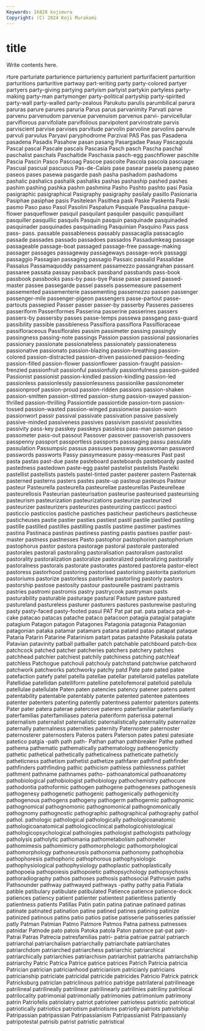 ```yaml
---
Keywords: 16828 kojimura
Copyright: (C) 2024 Koji Murakami
---
```


# title

Write contents here.



rture parturiate parturience parturiency
parturient parturifacient parturition parturitions parturitive partway part-writing party party-colored partyer
partyers party-giving partying partyism partyist partykin partyless party-making party-man partymonger
party-political partyship party-spirited party-wall party-walled party-zealous Parukutu parulis parumbilical parura
paruras parure parures paruria Parus parus parvanimity Parvati parve parvenu
parvenudom parvenue parvenuism parvenus parvi- parvicellular parviflorous parvifoliate parvifolious parvipotent
parvirostrate parvis parviscient parvise parvises parvitude parvolin parvoline parvolins parvule
parvuli parvulus Paryavi paryphodrome Parzival PAS Pas pas Pasadena pasadena
Pasadis Pasahow pasan pasang Pasargadae Pasay Pascagoula Pascal pascal Pascale
pascals Pascasia Pasch pasch Pascha paschal paschalist paschals Paschaltide Paschasia
pasch-egg paschflower paschite Pascia Pascin Pasco Pascoag Pascoe pascoite Pascola
pascola pascuage Pascual pascual pascuous Pas-de-Calais pase pasear pasela paseng
paseo paseos pases pasewa pasgarde pash pasha pashadom pashadoms pashalic
pashalics pashalik pashaliks pashas pashaship pashed pashes pashim pashing pashka
pashm pashmina Pasho Pashto pashto pasi Pasia pasigraphic pasigraphical Pasigraphy
pasigraphy pasilaly pasillo Pasionaria Pasiphae pasiphae pasis Pasitelean Pasithea pask
Paske Paskenta Paski pasmo Paso paso Pasol Pasolini Paspalum Pasquale
Pasqualina pasque-flower pasqueflower pasquil pasquilant pasquiler pasquilic pasquillant pasquiller pasquillic
pasquils Pasquin pasquin pasquinade pasquinaded pasquinader pasquinades pasquinading Pasquinian Pasquino
Pass pass pass- pass. passable passableness passably passacaglia passacaglio passade
passades passado passadoes passados Passadumkeag passage passageable passage-boat passaged passage-free
passage-making passager passages passageway passageways passage-work passaggi passaggio Passagian passaging
passagio Passaic passalid Passalidae Passalus Passamaquoddy passament passamezzo passangrahan passant
passaree passata passay passback passband passbands pass-book passbook passbooks pass-by
pass-bye Passe passe passed passed-master passee passegarde passel passels passemeasure
passement passemented passementerie passementing passemezzo passen passenger passenger-mile passenger-pigeon passengers
passe-partout passe-partouts passepied Passer passer passer-by passerby Passeres passeres passeriform
Passeriformes Passerina passerine passerines passers passers-by passersby passes passe-temps passewa
passgang pass-guard passibility passible passibleness Passiflora passiflora Passifloraceae passifloraceous Passiflorales
passim passimeter passing passingly passingness passing-note passings Passion passion passional
passionaries passionary passionate passionateless passionately passionateness passionative passionato passion-blazing passion-breathing
passion-colored passion-distracted passion-driven passioned passion-feeding passion-filled passion-flower passionflower passion-fraught passion-frenzied
passionfruit passionful passionfully passionfulness passion-guided Passionist passionist passion-kindled passion-kindling passion-led
passionless passionlessly passionlessness passionlike passionometer passionproof passion-proud passion-ridden passions passion-shaken
passion-smitten passion-stirred passion-stung passion-swayed passion-thrilled passion-thrilling Passiontide passiontide passion-torn passion-tossed
passion-wasted passion-winged passionwise passion-worn passionwort passir passival passivate passivation passive
passively passive-minded passiveness passives passivism passivist passivities passivity pass-key passkey
passkeys passless pass-man passman passo passometer pass-out passout Passover passover
passoverish passovers passpenny passport passportless passports passsaging passu passulate passulation
Passumpsic passus passuses passway passwoman password passwords passworts Passy passymeasure
passy-measures Past past pasta pastas past-due paste pasteboard pasteboards pasteboardy
pasted pastedness pastedown paste-egg pastel pastelist pastelists Pastelki pastellist pastellists
pastels pastel-tinted paster pasterer pastern Pasternak pasterned pasterns pasters pastes
paste-up pasteup pasteups Pasteur pasteur Pasteurella pasteurella pasteurellae pasteurellas Pasteurelleae
pasteurellosis Pasteurian pasteurisation pasteurise pasteurised pasteurising pasteurism pasteurization pasteurizations pasteurize
pasteurized pasteurizer pasteurizers pasteurizes pasteurizing pasticcci pasticci pasticcio pasticcios pastiche
pastiches pasticheur pasticheurs pasticheuse pasticheuses pastie pastier pasties pastiest pastil
pastile pastiled pastiling pastille pastilled pastilles pastilling pastils pastime pastimer
pastimes pastina Pastinaca pastinas pastiness pasting pastis pastises pastler past-master
pastness pastnesses Pasto pastophor pastophorion pastophorium pastophorus pastor pastora pastorage
pastoral pastorale pastoraled pastorales pastorali pastoraling pastoralisation pastoralism pastoralist pastorality
pastoralization pastoralize pastoralized pastoralizing pastorally pastoralness pastorals pastorate pastorates pastored
pastorela pastor-elect pastoress pastorhood pastoring pastorised pastorising pastorita pastorium pastoriums
pastorize pastorless pastorlike pastorling pastorly pastors pastorship pastose pastosity pastour
pastourelle pastrami pastramis pastries pastromi pastromis pastry pastrycook pastryman pasts
pasturability pasturable pasturage pastural Pasture pasture pastured pastureland pastureless pasturer
pasturers pastures pasturewise pasturing pasty pasty-faced pasty-footed pasul PAT Pat
pat pat. pata pataca pat-a-cake patacao patacas patache pataco patacoon
patagia patagial patagiate patagium Patagon patagon Patagones Patagonia patagonia Patagonian
patagonian pataka patamar patamars patana patand patao patapat pataque Pataria
Patarin Patarine Patarinism patart patas patashte Pataskala patata Patavian patavinity
patball patballer patch patchable patchboard patch-box patchcock patched patcher patcheries
patchers patchery patches patchhead patchier patchiest patchily patchiness patching patchleaf
patchless Patchogue patchouli patchouly patchstand patchwise patchword patchwork patchworks patchworky
patchy patd Pate pate pated patee patefaction patefy patel patella
patellae patellar patellaroid patellas patellate Patellidae patellidan patelliform patelline patellofemoral
patelloid patellula patellulae patellulate Paten paten patencies patency patener patens
patent patentability patentable patentably patente patented patentee patentees patenter patenters
patenting patently patentness patentor patentors patents Pater pater patera paterae
patercove paterero paterfamiliar paterfamiliarly paterfamilias paterfamiliases pateria pateriform paterissa paternal
paternalism paternalist paternalistic paternalistically paternality paternalize paternally paternalness paternities paternity
Paternoster paternoster paternosterer paternosters Pateros paters Paterson pates patesi patesiate
patetico patgia -path path path- Pathan pathan pathbreaker Pathe pathed
pathema pathematic pathematically pathematology pathenogenicity pathetic pathetical pathetically patheticalness patheticate
patheticly patheticness pathetism pathetist pathetize pathfarer pathfind pathfinder pathfinders pathfinding
pathic pathicism pathless pathlessness pathlet pathment pathname pathnames patho- pathoanatomical
pathoanatomy pathobiological pathobiologist pathobiology pathochemistry pathocure pathodontia pathoformic pathogen pathogene
pathogeneses pathogenesis pathogenesy pathogenetic pathogenic pathogenically pathogenicity pathogenous pathogens pathogeny
pathogerm pathogermic pathognomic pathognomical pathognomonic pathognomonical pathognomonically pathognomy pathognostic pathographic
pathographical pathography pathol pathol. pathologic pathological pathologically pathologicoanatomic pathologicoanatomical pathologicoclinical
pathologicohistological pathologicopsychological pathologies pathologist pathologists pathology patholysis patholytic pathomania pathometabolism
pathometer pathomimesis pathomimicry pathomorphologic pathomorphological pathomorphology pathoneurosis pathonomia pathonomy pathophobia
pathophoresis pathophoric pathophorous pathophysiologic pathophysiological pathophysiology pathoplastic pathoplastically pathopoeia pathopoiesis
pathopoietic pathopsychology pathopsychosis pathoradiography pathos pathoses pathosis pathosocial Pathrusim paths
Pathsounder pathway pathwayed pathways -pathy pathy patia Patiala patible patibulary
patibulate patibulated Patience patience patience-dock patiences patiency patient patienter patientest
patientless patiently patientness patients Patillas Patin patin patina patinae patinaed
patinas patinate patinated patination patine patined patines patining patinize patinized
patinous patins patio patios patise patisserie patisseries patissier patly Patman
Patmian Patmo Patmore Patmos Patna patness patnesses patnidar Patnode pato
patois Patoka patola Paton patonce pat-pat patr- Patrai Patras Patrecia
patresfamilias patri- patria patriae patrial patriarch patriarchal patriarchalism patriarchally patriarchate
patriarchates patriarchdom patriarched patriarchess patriarchic patriarchical patriarchically patriarchies patriarchism patriarchist
patriarchs patriarchship patriarchy Patric Patrica Patrice patrice patrices Patrich Patricia
patricia Patrician patrician patricianhood patricianism patricianly patricians patricianship patriciate patricidal
patricide patricides Patricio Patrick patrick Patricksburg patriclan patriclinous patrico patridge
patrilateral patrilineage patrilineal patrilineally patrilinear patrilinearly patrilinies patriliny patrilocal patrilocality
patrimonial patrimonially patrimonies patrimonium patrimony patrin Patriofelis patriolatry patriot patrioteer
patriotess patriotic patriotical patriotically patriotics patriotism patriotisms patriotly patriots patriotship
Patripassian patripassian Patripassianism Patripassianist Patripassianly patripotestal patrisib patrist patristic patristical
